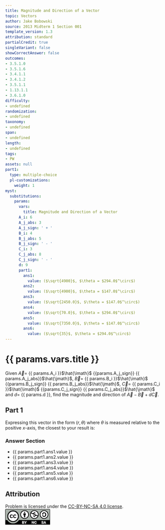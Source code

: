 ```yaml
---
title: Magnitude and Direction of a Vector
topic: Vectors
author: Jake Bobowski
source: 2013 Midterm 1 Section 001
template_version: 1.3
attribution: standard
partialCredit: true
singleVariant: false
showCorrectAnswer: false
outcomes:
- 3.5.1.0
- 3.5.1.6
- 3.4.1.1
- 3.4.1.2
- 3.5.1.1
- 1.13.1.1
- 3.6.1.0
difficulty:
- undefined
randomization:
- undefined
taxonomy:
- undefined
span:
- undefined
length:
- undefined
tags:
- PW
assets: null
part1:
  type: multiple-choice
  pl-customizations:
    weight: 1
myst:
  substitutions:
    params:
      vars:
        title: Magnitude and Direction of a Vector
      A_i: 6
      A_j_abs: 3
      A_j_sign: ' + '
      B_i: 4
      B_j_abs: 5
      B_j_sign: ' - '
      C_i: 3
      C_j_abs: 8
      C_j_sign: ' - '
      d: 9
      part1:
        ans1:
          value: ($\sqrt{4900}$, $\theta = $294.0$^\circ$)
        ans2:
          value: ($\sqrt{4900}$, $\theta = $147.0$^\circ$)
        ans3:
          value: ($\sqrt{2450.0}$, $\theta = $147.0$^\circ$)
        ans4:
          value: ($\sqrt{70.0}$, $\theta = $294.0$^\circ$)
        ans5:
          value: ($\sqrt{7350.0}$, $\theta = $147.0$^\circ$)
        ans6:
          value: ($\sqrt{35}$, $\theta = $294.0$^\circ$)
---
```

# {{ params.vars.title }}
Given $\vec{A} =$ {{ params.A_i }}$\hat{\imath}$ {{params.A_j_sign}} {{ params.A_j_abs}}$\hat{\jmath}$, $\vec{B} =$ {{ params.B_i }}$\hat{\imath}$ {{params.B_j_sign}} {{ params.B_j_abs}}$\hat{\jmath}$, $\vec{C} =$ {{ params.C_i }}$\hat{\imath}$ {{params.C_j_sign}} {{ params.C_j_abs}}$\hat{\jmath}$ and $d=$ {{ params.d }}, find the magnitude and direction of $\vec{A}-\vec{B}+d\vec{C}$.

## Part 1

Expressing this vector in the form $(r,\theta)$ where $\theta$ is measured relative to the positive $x$-axis, the closest to your result is:

### Answer Section

- {{ params.part1.ans1.value }}
- {{ params.part1.ans2.value }}
- {{ params.part1.ans3.value }}
- {{ params.part1.ans4.value }}
- {{ params.part1.ans5.value }}
- {{ params.part1.ans6.value }}

## Attribution

Problem is licensed under the [CC-BY-NC-SA 4.0 license](https://creativecommons.org/licenses/by-nc-sa/4.0/).<br> ![The Creative Commons 4.0 license requiring attribution-BY, non-commercial-NC, and share-alike-SA license.](https://raw.githubusercontent.com/firasm/bits/master/by-nc-sa.png)